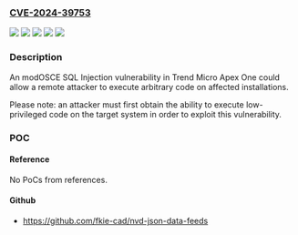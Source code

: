 ### [CVE-2024-39753](https://cve.mitre.org/cgi-bin/cvename.cgi?name=CVE-2024-39753)
![](https://img.shields.io/static/v1?label=Product&message=Trend%20Micro%20Apex%20One%20as%20a%20Service&color=blue)
![](https://img.shields.io/static/v1?label=Product&message=Trend%20Micro%20Apex%20One&color=blue)
![](https://img.shields.io/static/v1?label=Version&message=2019%20(14.0)%3C%2014.0.0.12980%20&color=brighgreen)
![](https://img.shields.io/static/v1?label=Version&message=SaaS%3C%2014.0.13139%20&color=brighgreen)
![](https://img.shields.io/static/v1?label=Vulnerability&message=n%2Fa&color=brighgreen)

### Description

An modOSCE SQL Injection vulnerability in Trend Micro Apex One could allow a remote attacker to execute arbitrary code on affected installations.Please note: an attacker must first obtain the ability to execute low-privileged code on the target system in order to exploit this vulnerability.

### POC

#### Reference
No PoCs from references.

#### Github
- https://github.com/fkie-cad/nvd-json-data-feeds

